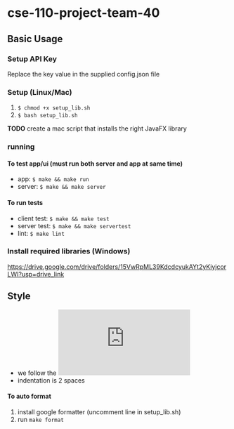 # cse-110-project-team-40

## Basic Usage 
### Setup API Key
Replace the key value in the supplied config.json file
### Setup (Linux/Mac)
1. `$ chmod +x setup_lib.sh`
2. `$ bash setup_lib.sh`

**TODO** create a mac script that installs the right JavaFX library

### running
#### To test app/ui (must run both server and app at same time) 
- app: `$ make && make run`
- server: `$ make && make server`
#### To run tests
- client test: `$ make && make test`
- server test: `$ make && make servertest`
- lint: `$ make lint`

### Install required libraries (Windows)
https://drive.google.com/drive/folders/15VwRpML39KdcdcyukAYt2yKiyjcorLWI?usp=drive_link


## Style
- we follow the ![Google Style Guide](https://google.github.io/styleguide/javaguide.html)
- indentation is 2 spaces
#### To auto format
1. install google formatter (uncomment line in setup_lib.sh)
2. run `make format`

